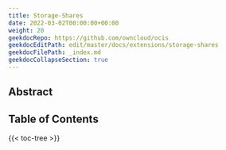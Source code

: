 ```yaml
---
title: Storage-Shares
date: 2022-03-02T00:00:00+00:00
weight: 20
geekdocRepo: https://github.com/owncloud/ocis
geekdocEditPath: edit/master/docs/extensions/storage-shares
geekdocFilePath: _index.md
geekdocCollapseSection: true
---
```


## Abstract


## Table of Contents

{{< toc-tree >}}
